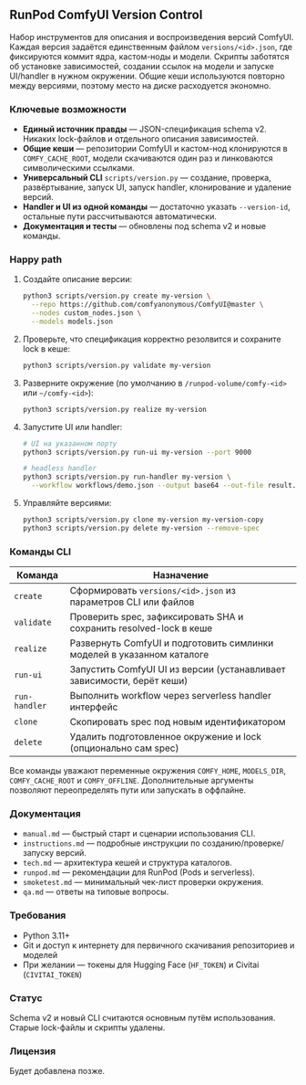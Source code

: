 ## RunPod ComfyUI Version Control

Набор инструментов для описания и воспроизведения версий ComfyUI. Каждая версия задаётся единственным файлом `versions/<id>.json`, где фиксируются коммит ядра, кастом-ноды и модели. Скрипты заботятся об установке зависимостей, создании ссылок на модели и запуске UI/handler в нужном окружении. Общие кеши используются повторно между версиями, поэтому место на диске расходуется экономно.

### Ключевые возможности

-   **Единый источник правды** — JSON-спецификация schema v2. Никаких lock-файлов и отдельного описания зависимостей.
-   **Общие кеши** — репозитории ComfyUI и кастом-нод клонируются в `COMFY_CACHE_ROOT`, модели скачиваются один раз и линковаются символическими ссылками.
-   **Универсальный CLI** `scripts/version.py` — создание, проверка, развёртывание, запуск UI, запуск handler, клонирование и удаление версий.
-   **Handler и UI из одной команды** — достаточно указать `--version-id`, остальные пути рассчитываются автоматически.
-   **Документация и тесты** — обновлены под schema v2 и новые команды.

### Happy path

1. Создайте описание версии:

    ```bash
    python3 scripts/version.py create my-version \
      --repo https://github.com/comfyanonymous/ComfyUI@master \
      --nodes custom_nodes.json \
      --models models.json
    ```

2. Проверьте, что спецификация корректно резолвится и сохраните lock в кеше:

    ```bash
    python3 scripts/version.py validate my-version
    ```

3. Разверните окружение (по умолчанию в `/runpod-volume/comfy-<id>` или `~/comfy-<id>`):

    ```bash
    python3 scripts/version.py realize my-version
    ```

4. Запустите UI или handler:

    ```bash
    # UI на указанном порту
    python3 scripts/version.py run-ui my-version --port 9000

    # headless handler
    python3 scripts/version.py run-handler my-version \
      --workflow workflows/demo.json --output base64 --out-file result.b64
    ```

5. Управляйте версиями:

    ```bash
    python3 scripts/version.py clone my-version my-version-copy
    python3 scripts/version.py delete my-version --remove-spec
    ```

### Команды CLI

| Команда | Назначение |
| --- | --- |
| `create` | Сформировать `versions/<id>.json` из параметров CLI или файлов |
| `validate` | Проверить spec, зафиксировать SHA и сохранить resolved-lock в кеше |
| `realize` | Развернуть ComfyUI и подготовить симлинки моделей в указанном каталоге |
| `run-ui` | Запустить ComfyUI UI из версии (устанавливает зависимости, берёт кеши) |
| `run-handler` | Выполнить workflow через serverless handler интерфейс |
| `clone` | Скопировать spec под новым идентификатором |
| `delete` | Удалить подготовленное окружение и lock (опционально сам spec) |

Все команды уважают переменные окружения `COMFY_HOME`, `MODELS_DIR`, `COMFY_CACHE_ROOT` и `COMFY_OFFLINE`. Дополнительные аргументы позволяют переопределять пути или запускать в оффлайне.

### Документация

-   `manual.md` — быстрый старт и сценарии использования CLI.
-   `instructions.md` — подробные инструкции по созданию/проверке/запуску версий.
-   `tech.md` — архитектура кешей и структура каталогов.
-   `runpod.md` — рекомендации для RunPod (Pods и serverless).
-   `smoketest.md` — минимальный чек-лист проверки окружения.
-   `qa.md` — ответы на типовые вопросы.

### Требования

-   Python 3.11+
-   Git и доступ к интернету для первичного скачивания репозиториев и моделей
-   При желании — токены для Hugging Face (`HF_TOKEN`) и Civitai (`CIVITAI_TOKEN`)

### Статус

Schema v2 и новый CLI считаются основным путём использования. Старые lock-файлы и скрипты удалены.

### Лицензия

Будет добавлена позже.
